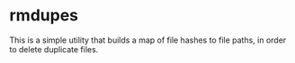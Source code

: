 # rmdupes

This is a simple utility that builds a map of file hashes to file paths,
in order to delete duplicate files.

